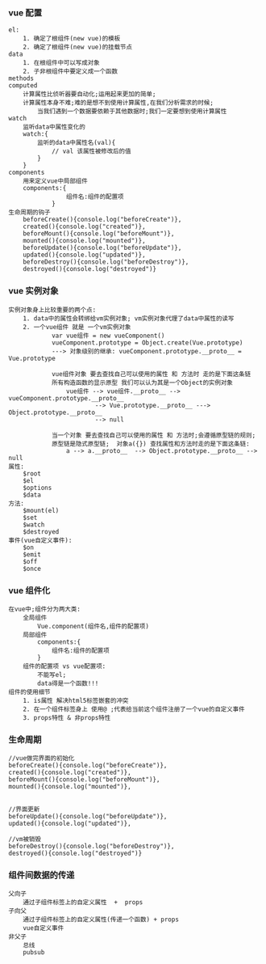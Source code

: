 ### vue 配置
    el:
        1. 确定了根组件(new vue)的模板
        2. 确定了根组件(new vue)的挂载节点
    data
        1. 在根组件中可以写成对象
        2. 子非根组件中要定义成一个函数
    methods
    computed
        计算属性比侦听器要自动化;运用起来更加的简单;
        计算属性本身不难;难的是想不到使用计算属性,在我们分析需求的时候;
            当我们遇到一个数据要依赖于其他数据时;我们一定要想到使用计算属性
    watch
        监听data中属性变化的
        watch:{
            监听的data中属性名(val){
                // val 该属性被修改后的值
            }
        }
    components
        用来定义vue中局部组件
        components:{
                    组件名:组件的配置项
                }
    生命周期的钩子
        beforeCreate(){console.log("beforeCreate")},
        created(){console.log("created")},
        beforeMount(){console.log("beforeMount")},
        mounted(){console.log("mounted")},
        beforeUpdate(){console.log("beforeUpdate")},
        updated(){console.log("updated")},
        beforeDestroy(){console.log("beforeDestroy")},
        destroyed(){console.log("destroyed")}
### vue 实例对象
    实例对象身上比较重要的两个点:
        1. data中的属性会转绑给vm实例对象; vm实例对象代理了data中属性的读写
        2. 一个vue组件 就是 一个vm实例对象
                var vue组件 = new vueComponent()
                vueComponent.prototype = Object.create(Vue.prototype)
                ---> 对象级别的继承: vueComponent.prototype.__proto__ = Vue.prototype

                vue组件对象 要去查找自己可以使用的属性 和 方法时 走的是下面这条链
                所有构造函数的显示原型 我们可以认为其是一个Object的实例对象
                    vue组件 --> vue组件.__proto__ --> vueComponent.prototype.__proto__
                            --> Vue.prototype.__proto__ ---> Object.prototype.__proto__
                            --> null

                当一个对象 要去查找自己可以使用的属性 和 方法时;会遵循原型链的规则;
                原型链是隐式原型链;  对象a({}) 查找属性和方法时走的是下面这条链:
                    a --> a.__proto__  --> Object.prototype.__proto__ --> null
    属性:
        $root
        $el
        $options
        $data
    方法:
        $mount(el)
        $set
        $watch
        $destroyed
    事件(vue自定义事件):
        $on
        $emit
        $off
        $once

### vue 组件化
    在vue中;组件分为两大类:
        全局组件
            Vue.component(组件名,组件的配置项)
        局部组件
            components:{
                组件名:组件的配置项
            }
        组件的配置项 vs vue配置项:
            不能写el;
            data得是一个函数!!!
    组件的使用细节
        1. is属性 解决html5标签嵌套的冲突
        2. 在一个组件标签身上 使用@ ;代表给当前这个组件注册了一个vue的自定义事件
        3. props特性 & 非props特性

### 生命周期
    //vue做完界面的初始化
    beforeCreate(){console.log("beforeCreate")},
    created(){console.log("created")},
    beforeMount(){console.log("beforeMount")},
    mounted(){console.log("mounted")},


    //界面更新
    beforeUpdate(){console.log("beforeUpdate")},
    updated(){console.log("updated")},

    //vm被销毁
    beforeDestroy(){console.log("beforeDestroy")},
    destroyed(){console.log("destroyed")}

### 组件间数据的传递
    父向子
        通过子组件标签上的自定义属性  +  props
    子向父
        通过子组件标签上的自定义属性(传递一个函数) + props
        vue自定义事件
    非父子
        总线
        pubsub
